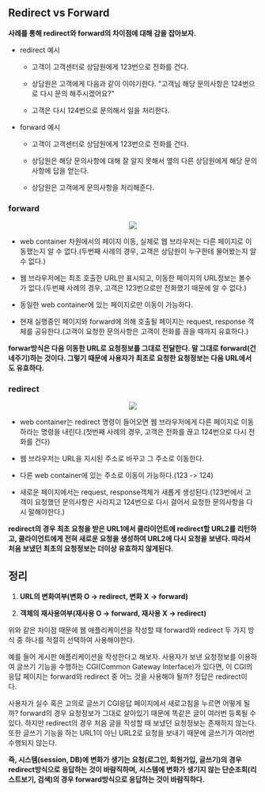 ## Redirect vs Forward

**사례를 통해 redirect와 forward의 차이점에 대해 감을 잡아보자.**

- redirect 예시
  
  - 고객이 고객센터로 상담원에게 123번으로 전화를 건다.
    
  - 상담원은 고객에게 다음과 같이 이야기한다. "고객님 해당 문의사항은 124번으로 다시 문의 해주시겠어요?"
    
  - 고객은 다시 124번으로 문의해서 일을 처리한다.
    
- forward 예시
  
  - 고객이 고객센터로 상담원에게 123번으로 전화를 건다.
    
  - 상담원은 해당 문의사항에 대해 잘 알지 못해서 옆의 다른 상담원에게 해당 문의사항에 답을 얻는다.
    
  - 상담원은 고객에게 문의사항을 처리해준다.
    

### forward

<p align="center"><img src="https://i.postimg.cc/dtJBBtXh/img1-daumcdn.png"></p>

- web container 차원에서의 페이지 이동, 실제로 웹 브라우저는 다른 페이지로 이동했는지 알 수 없다.(두번째 사례의 경우, 고객은 상담원이 누구한테 물어봤는지 알 수 없다.)
  
- 웹 브라우저에는 최초 호출한 URL만 표시되고, 이동한 페이지의 URL정보는 볼수가 없다.(두번째 사례의 경우, 고객은 123번으로만 전화했기 때문에 알 수 없다.)
  
- 동일한 web container에 있는 페이지로만 이동이 가능하다.
  
- 현재 실행중인 페이지와 forward에 의해 호출될 페이지는 request, response 객체를 공유한다.(고객이 요청한 문의사항은 고객이 전화를 끊을 때까지 유효하다.)
  

**forwar방식은 다음 이동한 URL로 요청정보를 그대로 전달한다. 말 그대로 forward(건네주기)하는 것이다. 그렇기 때문에 사용자가 최초로 요청한 요청정보는 다음 URL에서도 유효하다.**

### redirect

<p align="center"><img src="https://i.postimg.cc/3Jg2PMsP/img1-daumcdn.png"></p>

- web container는 redirect 명령이 들어오면 웹 브라우저에게 다른 페이지로 이동하라는 명령을 내린다.(첫번째 사례의 경우, 고객은 전화를 끊고 124번으로 다시 전화를 건다)
  
- 웹 브라우저는 URL을 지시된 주소로 바꾸고 그 주소로 이동한다.
  
- 다른 web container에 있는 주소로 이동이 가능하다.(123 -> 124)
  
- 새로운 페이지에서는 request, response객체가 새롭게 생성된다.(123번에서 고객이 요청했던 문의사항은 사라지고 124번으로 다시 걸어서 요청한 문의사항을 다시 말해야한다.)
  

**redirect의 경우 최초 요청을 받은 URL1에서 클라이언트에 redirect할 URL2를 리턴하고, 클라이언트에게 전혀 새로운 요청을 생성하여 URL2에 다시 요청을 보낸다. 따라서 처음 보냈던 최초의 요청정보는 더이상 유효하지 않게된다.**

## 정리

1. **URL의 변화여부(변화 O -> redirect, 변화 X -> forward)**
  
2. **객체의 재사용여부(재사용 O -> forward, 재사용 X -> redirect)**
  

위와 같은 차이점 때문에 웹 애플리케이션을 작성할 때 forward와 redirect 두 가지 방식 중 하나를 적절히 선택하여 사용해야한다.

예를 들어 게시판 애플리케이션을 작성한다고 해보자. 사용자가 보낸 요청정보를 이용하여 글쓰기 기능을 수행하는 CGI(Common Gateway Interface)가 있다면, 이 CGI의 응답 페이지는 forward와 redirect 중 어느 것을 사용해야 될까? 정답은 redirect이다. 

사용자가 실수 혹은 고의로 글쓰기 CGI응답 페이지에서 새로고침을 누르면 어떻게 될까? forward의 경우 요청정보가 그대로 살아있기 때문에 똑같은 글이 여러번 등록될 수 있다. 하지만 redirect의 경우 처음 글을 작성할 때 보냈던 요청정보는 존재하지 않는다. 또한 글쓰기 기능을 하는 URL1이 아닌 URL2로 요청을 보내기 때문에 글쓰기가 여러번 수행되지 않는다. 

**즉, 시스템(session, DB)에 변화가 생기는 요청(로그인, 회원가입, 글쓰기)의 경우 redirect방식으로 응답하는 것이 바람직하며, 시스템에 변화가 생기지 않는 단순조회(리스트보기, 검색)의 경우 forward방식으로 응답하는 것이 바람직하다.**
